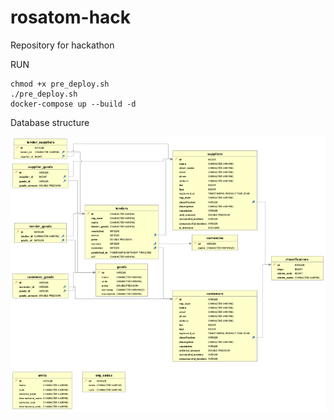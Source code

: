# rosatom-hack
Repository for hackathon

RUN

```shell
chmod +x pre_deploy.sh
./pre_deploy.sh
docker-compose up --build -d
```

Database structure

![](./docs/rosatom.png)